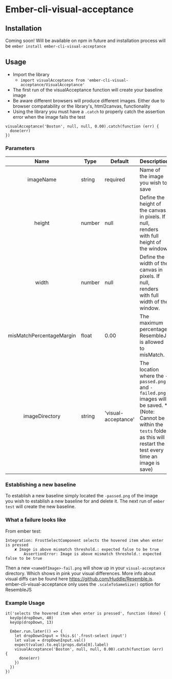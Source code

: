 # Ember-cli-visual-acceptance

## Installation
Coming soon!
Will be available on npm in future and installation process will be `ember install ember-cli-visual-acceptance`

## Usage
  * Import the library
    * `import visualAcceptance from 'ember-cli-visual-acceptance/VisualAcceptance'`
  * The first run of the visualAcceptance function will create your baseline image
  * Be aware different browsers will produce different images. Either due to browser compatability or the library's, html2canvas, functionality 
  * Using the library you must have a `.catch` to  properly catch the assertion error when the image fails the test 
```
visualAcceptance('Boston', null, null, 0.00).catch(function (err) {
  done(err)
})
```
### Parameters
|           Name           | Type   | Default             | Description                                                                                                                                                                         |
|:------------------------:|--------|---------------------|-------------------------------------------------------------------------------------------------------------------------------------------------------------------------------------|
| imageName                | string | required            | Name of the image you wish to save                                                                                                                                                  |
| height                   | number | null                | Define the height of the canvas in pixels. If null, renders with full height of the window.                                                                                         |
| width                    | number | null                | Define the width of the canvas in pixels. If null, renders with full width of the window.                                                                                           |
| misMatchPercentageMargin | float  | 0.00                | The maximum percentage ResembleJs is allowed to misMatch.                                                                                                                           |
| imageDirectory           | string | 'visual-acceptance' | The location where the `-passed.png` and `-failed.png` images will be saved. *(Note: Cannot be within the `tests` folder as this will restart the test every time an image is save) |

### Establishing a new baseline
To establish a new baseline simply located the `-passed.png` of the image you wish to establish a new baseline for and delete it. The next run of `ember test` will create the new baseline.

### What a failure looks like
From ember test:
```
Integration: FrostSelectComponent selects the hovered item when enter is pressed
    ✘ Image is above mismatch threshold.: expected false to be true
        AssertionError: Image is above mismatch threshold.: expected false to be true
```

Then a new `<nameOfImage>-fail.png` will show up in your `visual-acceptance` directory. Which shows in pink your visual differences. More info about visual diffs can be found here https://github.com/Huddle/Resemble.js. ember-cli-visual-acceptance only uses the `.scaleToSameSize()` option for ResembleJS

### Example Usage
```
it('selects the hovered item when enter is pressed', function (done) {
  keyUp(dropDown, 40)
  keyUp(dropDown, 13)

  Ember.run.later(() => {
    let dropDownInput = this.$('.frost-select input')
    let value = dropDownInput.val()
    expect(value).to.eql(props.data[0].label)
    visualAcceptance('Boston', null, null, 0.00).catch(function (err) {
      done(err)
    })
  })
})
```
